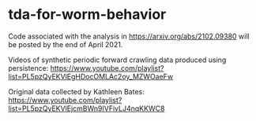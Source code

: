 # tda-for-worm-behavior

Code associated with the analysis in https://arxiv.org/abs/2102.09380 will be posted by the end of April 2021. 

Videos of synthetic periodic forward crawling data produced using persistence: https://www.youtube.com/playlist?list=PL5pzQyEKVlEgHDocOMLAc2oy_MZWOaeFw

Original data collected by Kathleen Bates: https://www.youtube.com/playlist?list=PL5pzQyEKVlEjcmBWn9IVFivLJ4nqKKWC8

